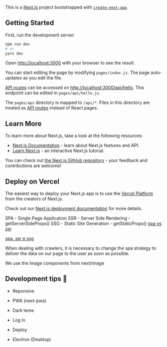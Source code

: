 This is a [Next.js](https://nextjs.org/) project bootstrapped with [`create-next-app`](https://github.com/vercel/next.js/tree/canary/packages/create-next-app).

## Getting Started

First, run the development server:

```bash
npm run dev
# or
yarn dev
```

Open [http://localhost:3000](http://localhost:3000) with your browser to see the result.

You can start editing the page by modifying `pages/index.js`. The page auto-updates as you edit the file.

[API routes](https://nextjs.org/docs/api-routes/introduction) can be accessed on [http://localhost:3000/api/hello](http://localhost:3000/api/hello). This endpoint can be edited in `pages/api/hello.js`.

The `pages/api` directory is mapped to `/api/*`. Files in this directory are treated as [API routes](https://nextjs.org/docs/api-routes/introduction) instead of React pages.

## Learn More

To learn more about Next.js, take a look at the following resources:

- [Next.js Documentation](https://nextjs.org/docs) - learn about Next.js features and API.
- [Learn Next.js](https://nextjs.org/learn) - an interactive Next.js tutorial.

You can check out [the Next.js GitHub repository](https://github.com/vercel/next.js/) - your feedback and contributions are welcome!

## Deploy on Vercel

The easiest way to deploy your Next.js app is to use the [Vercel Platform](https://vercel.com/new?utm_medium=default-template&filter=next.js&utm_source=create-next-app&utm_campaign=create-next-app-readme) from the creators of Next.js.

Check out our [Next.js deployment documentation](https://nextjs.org/docs/deployment) for more details.

SPA - Single Page Application
SSR - Server Side Rendering - getServerSideProps()
SSG - Static Site Generation - getStaticProps()
[spa vs ssr](https://www.google.com/url?sa=t&rct=j&q=&esrc=s&source=web&cd=&cad=rja&uact=8&ved=2ahUKEwjX1P7-v5DwAhV4D7kGHcoPDL8QFjAAegQIBBAD&url=https%3A%2F%2Fwww.treinaweb.com.br%2Fblog%2Fspa-e-ssr-quais-as-diferencas%2F&usg=AOvVaw1wrAwCCyFe3d1HebfinbbR)

[spa, ssr e ssg](https://willianjusten.com.br/nextjs-gatsby-ou-create-react-app-entendendo-os-conceitos-de-ssr-ssg-e-spa/)

When dealing with crawlers, it is necessary to change the spa strategy to deliver the data on our page to the user as soon as possible.

We use the Image components from next/image

## Development tips :rocket:

- Reponsive

- PWA (next-pwa)

- Dark teme

- Log in

- Deploy

- Electron (Desktop)
